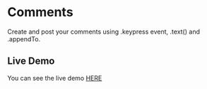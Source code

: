 # Comments
Create and post your comments using .keypress event, .text() and .appendTo.

## Live Demo

You can see the live demo [HERE]()


